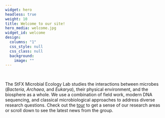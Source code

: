 ```yaml
---
widget: hero
headless: true
weight: 10
title: Welcome to our site!
hero_media: welcome.jpg
widget_id: welcome
design:
  columns: "1"
  css_style: null
  css_class: null
  background:
    image: ""
---
```

<br>

The StFX Microbial Ecology Lab studies the interactions between microbes (*Bacteria*, *Archaea*, and *Eukarya*), their physical environment, and the biosphere as a whole. We use a combination of field work, modern DNA sequencing, and classical microbiological approaches to address diverse research questions. Check out the [tour](#tour) to get a sense of our research areas or scroll down to see the latest news from the group.
